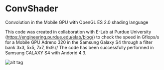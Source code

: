 ConvShader
==========

Convolution in the Mobile GPU with OpenGL ES 2.0 shading language

This code was created in collaboration with E-Lab at Purdue University (https://engineering.purdue.edu/elab/blog/) to check the speed in Gflops/s for a Mobile GPU Adreno 320 in the Samsung Galaxy S4 through a filter bank 3x3, 5x5, 7x7, 9x9.//
The code has been successfully performed in Samsung GALAXY S4 with Andorid 4.3. 

![alt tag](https://raw2.github.com/bionick87/convShader/master/Test.jpg)



